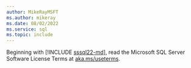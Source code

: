 ```yaml
---
author: MikeRayMSFT
ms.author: mikeray
ms.date: 08/02/2022
ms.service: sql
ms.topic: include
---
```


Beginning with [!INCLUDE [sssql22-md](sssql22-md.md)], read the Microsoft SQL Server Software License Terms at [aka.ms/useterms](https://aka.ms/useterms).